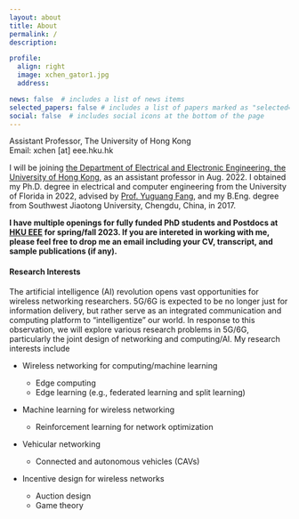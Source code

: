 ```yaml
---
layout: about
title: About
permalink: /
description: 

profile:
  align: right
  image: xchen_gator1.jpg
  address:

news: false  # includes a list of news items
selected_papers: false # includes a list of papers marked as "selected={true}"
social: false  # includes social icons at the bottom of the page
---
```


Assistant Professor, The University of Hong Kong<br>
Email: xchen [at] eee.hku.hk

<!-- Assistant Professor, The University of Hong Kong<br>
Building 2, No. 5 Danling Street, Haidian District, Beijing, China<br>
jindongwang [at] outlook.com, jindong.wang [at] microsoft.com<br>
[Google scholar](https://scholar.google.com/citations?user=hBZ_tKsAAAAJ) | [Github](https://github.com/jindongwang) | [DBLP](https://dblp.org/pid/19/2969-1.html) || [Zhihu](https://www.zhihu.com/people/jindongwang) | [Weibo](http://www.weibo.com/wjdbr) | [Wechat](http://jd92.wang/assets/image/wechat_public_account.jpg) | [Bilibili](https://space.bilibili.com/477087194) || [Resume](http://jd92.wang/assets/files/../../../../../assets/files/cv_jindongwang_cn-eng.pdf) -->

I will be joining [the Department of Electrical and Electronic Engineering, the University of Hong Kong](https://www.eee.hku.hk/), as an assistant professor in Aug. 2022. I obtained my Ph.D. degree in electrical and computer engineering from the University of Florida in 2022, advised by [Prof. Yuguang Fang](http://www.fang.ece.ufl.edu/), and my B.Eng. degree from Southwest Jiaotong University, Chengdu, China, in 2017.

**I have multiple openings for fully funded PhD students and Postdocs at [HKU EEE](https://www.eee.hku.hk/) for spring/fall 2023.  If you are intereted in working with me, please feel free to drop me an email including your CV, transcript, and sample publications (if any).**

#### Research Interests ####

The artificial intelligence (AI) revolution opens vast opportunities for wireless networking researchers. 5G/6G is expected to be no longer just for information delivery, but rather serve as an integrated communication and computing platform to “intelligentize” our world. In response to this observation, we will explore various research problems in 5G/6G, particularly the joint design of networking and computing/AI. My research interests include

- Wireless networking for computing/machine learning
  - Edge computing
  - Edge learning (e.g., federated learning and split learning)

- Machine learning for wireless networking
  - Reinforcement learning for network optimization
 
- Vehicular networking
  - Connected and autonomous vehicles (CAVs)

- Incentive design for wireless networks
  - Auction design
  - Game theory


